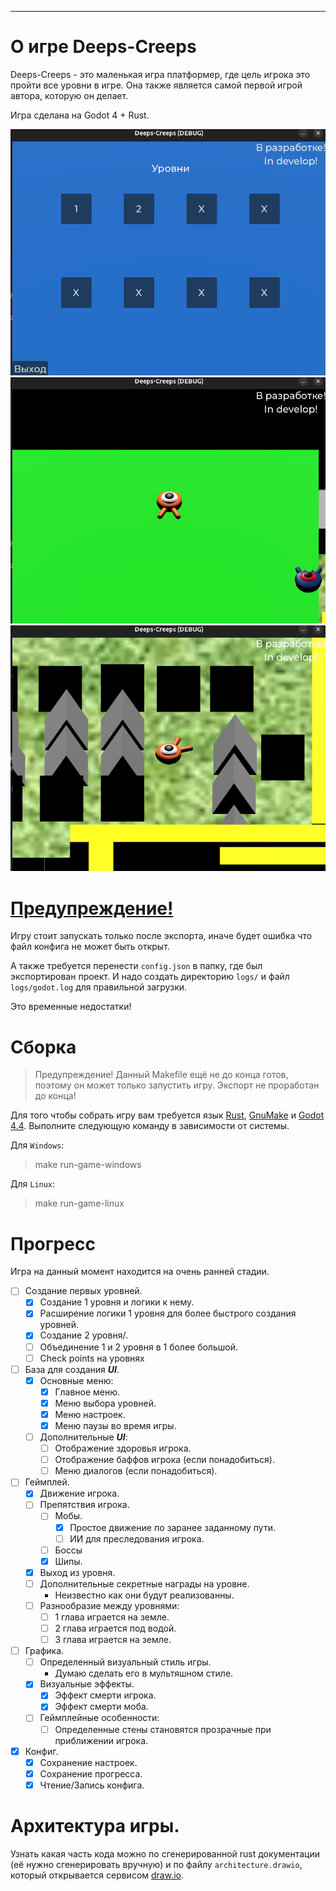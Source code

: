 ---
# О игре Deeps-Creeps
Deeps-Creeps - это маленькая игра платформер, где цель игрока это пройти все уровни в игре.
Она также является самой первой игрой автора, которую он делает.

Игра сделана на Godot 4 + Rust.

![](images/img1.png)
![](images/img2.png)
![](images/img3.png)

# <u>Предупреждение!</u>
Игру стоит запускать только после экспорта, 
иначе будет ошибка что файл конфига не может быть открыт. 

А также требуется перенести `config.json` в папку, где был экспортирован проект.
И надо создать директорию `logs/` и файл `logs/godot.log` для правильной загрузки.

Это временные недостатки!

# Сборка
> Предупреждение! Данный Makefile ещё не до конца готов, поэтому он может только запустить игру. Экспорт не проработан до конца!

Для того чтобы собрать игру вам требуется язык [Rust](https://www.rust-lang.org/ru/tools/install),
[GnuMake](https://www.gnu.org/software/make/) и [Godot 4.4](https://godotengine.org/). Выполните
следующую команду в зависимости от системы.

Для `Windows`: 
> make run-game-windows

Для `Linux`: 
> make run-game-linux

# Прогресс
Игра на данный момент находится на очень ранней стадии.
- [ ] Создание первых уровней.
    - [x] Создание 1 уровня и логики к нему.
    - [x] Расширение логики 1 уровня для более быстрого создания уровней.
    - [x] Создание 2 уровня/.
    - [ ] Объединение 1 и 2 уровня в 1 более большой. 
    - [ ] Check points на уровнях
- [ ] База для создания ***UI***.
    - [x] Основные меню:
        - [x] Главное меню.
        - [x] Меню выбора уровней.
        - [x] Меню настроек.
        - [x] Меню паузы во время игры.
    - [ ] Дополнительные ***UI***:
        - [ ] Отображение здоровья игрока.
        - [ ] Отображение баффов игрока (если понадобиться).
        - [ ] Меню диалогов (если понадобиться).
- [ ] Геймплей.
    - [x] Движение игрока.
    - [ ] Препятствия игрока.
        - [ ] Мобы.
            - [x] Простое движение по заранее заданному пути.
            - [ ] ИИ для преследования игрока.
        - [ ] Боссы
        - [x] Шипы.
    - [x] Выход из уровня.
    - [ ] Дополнительные секретные награды на уровне.
        * Неизвестно как они будут реализованны.
    - [ ] Разнообразие между уровнями:
        - [ ] 1 глава играется на земле.
        - [ ] 2 глава играется под водой.
        - [ ] 3 глава играется на земле.
- [ ] Графика.
    - [ ] Определенный визуальный стиль игры.
        * Думаю сделать его в мультяшном стиле.
    - [x] Визуальные эффекты.
        - [x] Эффект смерти игрока.
        - [x] Эффект смерти моба.
    - [ ] Геймплейные особенности:
        - [ ] Определенные стены становятся прозрачные при приближении игрока.
- [x] Конфиг.
    - [x] Сохранение настроек.
    - [x] Сохранение прогресса.
    - [x] Чтение/Запись конфига.

# Архитектура игры.
Узнать какая часть кода можно по сгенерированной rust документации (её нужно сгенерировать вручную) и по
файлу `architecture.drawio`, который открывается сервисом [draw.io](https://app.diagrams.net/).
